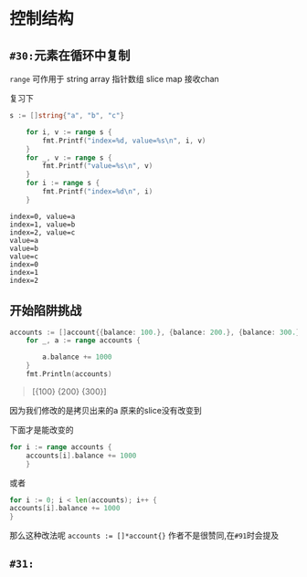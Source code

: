 # 控制结构

## `#30:`元素在循环中复制

`range` 可作用于 string array 指针数组 slice map 接收chan

复习下
```go
s := []string{"a", "b", "c"}

	for i, v := range s {
		fmt.Printf("index=%d, value=%s\n", i, v)
	}
	for _, v := range s {
		fmt.Printf("value=%s\n", v)
	}
	for i := range s {
		fmt.Printf("index=%d\n", i)
	}
```
```shell
index=0, value=a
index=1, value=b
index=2, value=c
value=a
value=b
value=c
index=0
index=1
index=2
```
## 开始陷阱挑战
```go
accounts := []account{{balance: 100.}, {balance: 200.}, {balance: 300.}}
	for _, a := range accounts {

		a.balance += 1000
	}
	fmt.Println(accounts)
```
> [{100} {200} {300}]

因为我们修改的是拷贝出来的a 原来的slice没有改变到

下面才是能改变的
```go
for i := range accounts {
    accounts[i].balance += 1000
	}
```
或者
```go
for i := 0; i < len(accounts); i++ {
accounts[i].balance += 1000
}

```
那么这种改法呢
`accounts := []*account{}`
作者不是很赞同,在`#91`时会提及

## `#31:`